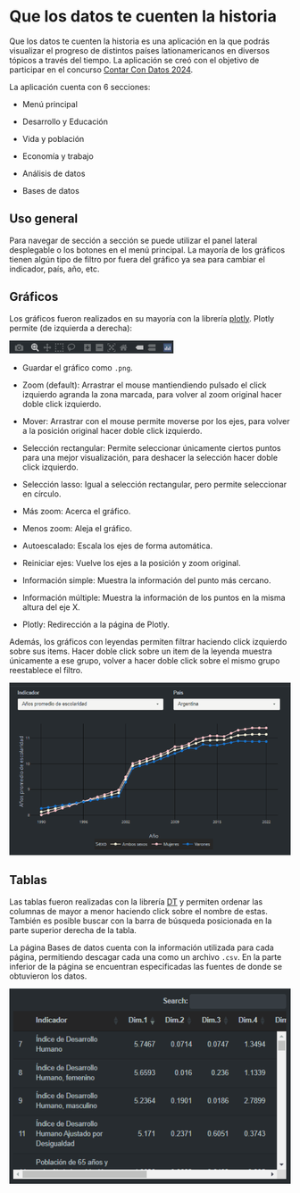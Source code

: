 # Que los datos te cuenten la historia

Que los datos te cuenten la historia es una aplicación en la que podrás visualizar el progreso de distintos países lationamericanos en diversos tópicos a través del tiempo. La aplicación se creó con el objetivo de participar en el concurso [Contar Con Datos 2024](https://udesa.edu.ar/contarcondatos).

La aplicación cuenta con 6 secciones: 

- Menú principal

- Desarrollo y Educación

- Vida y población

- Economía y trabajo

- Análisis de datos

- Bases de datos


## Uso general

Para navegar de sección a sección se puede utilizar el panel lateral desplegable o los botones en el menú principal. La mayoría de los gráficos tienen algún tipo de filtro por fuera del gráfico ya sea para cambiar el indicador, país, año, etc.

## Gráficos

Los gráficos fueron realizados en su mayoría con la librería [plotly](https://plotly.com/r/). Plotly permite (de izquierda a derecha):

![](App/www/imgs/botones.png)


- Guardar el gráfico como `.png`.

- Zoom (default): Arrastrar el mouse mantiendiendo pulsado el click izquierdo agranda la zona marcada, para volver al zoom original hacer doble click izquierdo.

- Mover: Arrastrar con el mouse permite moverse por los ejes, para volver a la posición original hacer doble click izquierdo.

- Selección rectangular: Permite seleccionar únicamente ciertos puntos para una mejor visualización, para deshacer la selección hacer doble click izquierdo.

- Selección lasso: Igual a selección rectangular, pero permite seleccionar en círculo.

- Más zoom: Acerca el gráfico.

- Menos zoom: Aleja el gráfico.

- Autoescalado: Escala los ejes de forma automática.

- Reiniciar ejes: Vuelve los ejes a la posición y zoom original.

- Información simple: Muestra la información del punto más cercano.

- Información múltiple: Muestra la información de los puntos en la misma altura del eje X.

- Plotly: Redirección a la página de Plotly.

Además, los gráficos con leyendas permiten filtrar haciendo click izquierdo sobre sus items. Hacer doble click sobre un item de la leyenda muestra únicamente a ese grupo, volver a hacer doble click sobre el mismo grupo reestablece el filtro.

![](App/www/imgs/Animation.gif)

## Tablas

Las tablas fueron realizadas con la librería [DT](https://rstudio.github.io/DT/) y permiten ordenar las columnas de mayor a menor haciendo click sobre el nombre de estas. También es posible buscar con la barra de búsqueda posicionada en la parte superior derecha de la tabla.

La página Bases de datos cuenta con la información utilizada para cada página, permitiendo descagar cada una como un archivo `.csv`. En la parte inferior de la página se encuentran especificadas las fuentes de donde se obtuvieron los datos. 

![](App/www/imgs/tablas.gif)
